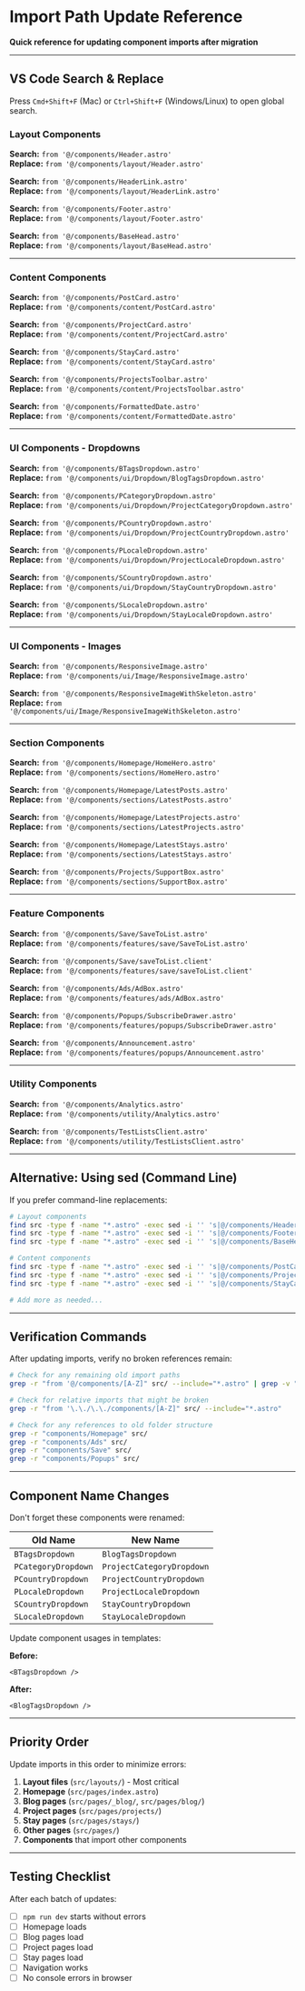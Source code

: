 # Import Path Update Reference

**Quick reference for updating component imports after migration**

---

## VS Code Search & Replace

Press `Cmd+Shift+F` (Mac) or `Ctrl+Shift+F` (Windows/Linux) to open global search.

### Layout Components

**Search:** `from '@/components/Header.astro'`  
**Replace:** `from '@/components/layout/Header.astro'`

**Search:** `from '@/components/HeaderLink.astro'`  
**Replace:** `from '@/components/layout/HeaderLink.astro'`

**Search:** `from '@/components/Footer.astro'`  
**Replace:** `from '@/components/layout/Footer.astro'`

**Search:** `from '@/components/BaseHead.astro'`  
**Replace:** `from '@/components/layout/BaseHead.astro'`

---

### Content Components

**Search:** `from '@/components/PostCard.astro'`  
**Replace:** `from '@/components/content/PostCard.astro'`

**Search:** `from '@/components/ProjectCard.astro'`  
**Replace:** `from '@/components/content/ProjectCard.astro'`

**Search:** `from '@/components/StayCard.astro'`  
**Replace:** `from '@/components/content/StayCard.astro'`

**Search:** `from '@/components/ProjectsToolbar.astro'`  
**Replace:** `from '@/components/content/ProjectsToolbar.astro'`

**Search:** `from '@/components/FormattedDate.astro'`  
**Replace:** `from '@/components/content/FormattedDate.astro'`

---

### UI Components - Dropdowns

**Search:** `from '@/components/BTagsDropdown.astro'`  
**Replace:** `from '@/components/ui/Dropdown/BlogTagsDropdown.astro'`

**Search:** `from '@/components/PCategoryDropdown.astro'`  
**Replace:** `from '@/components/ui/Dropdown/ProjectCategoryDropdown.astro'`

**Search:** `from '@/components/PCountryDropdown.astro'`  
**Replace:** `from '@/components/ui/Dropdown/ProjectCountryDropdown.astro'`

**Search:** `from '@/components/PLocaleDropdown.astro'`  
**Replace:** `from '@/components/ui/Dropdown/ProjectLocaleDropdown.astro'`

**Search:** `from '@/components/SCountryDropdown.astro'`  
**Replace:** `from '@/components/ui/Dropdown/StayCountryDropdown.astro'`

**Search:** `from '@/components/SLocaleDropdown.astro'`  
**Replace:** `from '@/components/ui/Dropdown/StayLocaleDropdown.astro'`

---

### UI Components - Images

**Search:** `from '@/components/ResponsiveImage.astro'`  
**Replace:** `from '@/components/ui/Image/ResponsiveImage.astro'`

**Search:** `from '@/components/ResponsiveImageWithSkeleton.astro'`  
**Replace:** `from '@/components/ui/Image/ResponsiveImageWithSkeleton.astro'`

---

### Section Components

**Search:** `from '@/components/Homepage/HomeHero.astro'`  
**Replace:** `from '@/components/sections/HomeHero.astro'`

**Search:** `from '@/components/Homepage/LatestPosts.astro'`  
**Replace:** `from '@/components/sections/LatestPosts.astro'`

**Search:** `from '@/components/Homepage/LatestProjects.astro'`  
**Replace:** `from '@/components/sections/LatestProjects.astro'`

**Search:** `from '@/components/Homepage/LatestStays.astro'`  
**Replace:** `from '@/components/sections/LatestStays.astro'`

**Search:** `from '@/components/Projects/SupportBox.astro'`  
**Replace:** `from '@/components/sections/SupportBox.astro'`

---

### Feature Components

**Search:** `from '@/components/Save/SaveToList.astro'`  
**Replace:** `from '@/components/features/save/SaveToList.astro'`

**Search:** `from '@/components/Save/saveToList.client'`  
**Replace:** `from '@/components/features/save/saveToList.client'`

**Search:** `from '@/components/Ads/AdBox.astro'`  
**Replace:** `from '@/components/features/ads/AdBox.astro'`

**Search:** `from '@/components/Popups/SubscribeDrawer.astro'`  
**Replace:** `from '@/components/features/popups/SubscribeDrawer.astro'`

**Search:** `from '@/components/Announcement.astro'`  
**Replace:** `from '@/components/features/popups/Announcement.astro'`

---

### Utility Components

**Search:** `from '@/components/Analytics.astro'`  
**Replace:** `from '@/components/utility/Analytics.astro'`

**Search:** `from '@/components/TestListsClient.astro'`  
**Replace:** `from '@/components/utility/TestListsClient.astro'`

---

## Alternative: Using sed (Command Line)

If you prefer command-line replacements:

```bash
# Layout components
find src -type f -name "*.astro" -exec sed -i '' 's|@/components/Header.astro|@/components/layout/Header.astro|g' {} +
find src -type f -name "*.astro" -exec sed -i '' 's|@/components/Footer.astro|@/components/layout/Footer.astro|g' {} +
find src -type f -name "*.astro" -exec sed -i '' 's|@/components/BaseHead.astro|@/components/layout/BaseHead.astro|g' {} +

# Content components
find src -type f -name "*.astro" -exec sed -i '' 's|@/components/PostCard.astro|@/components/content/PostCard.astro|g' {} +
find src -type f -name "*.astro" -exec sed -i '' 's|@/components/ProjectCard.astro|@/components/content/ProjectCard.astro|g' {} +
find src -type f -name "*.astro" -exec sed -i '' 's|@/components/StayCard.astro|@/components/content/StayCard.astro|g' {} +

# Add more as needed...
```

---

## Verification Commands

After updating imports, verify no broken references remain:

```bash
# Check for any remaining old import paths
grep -r "from '@/components/[A-Z]" src/ --include="*.astro" | grep -v "layout\|content\|sections\|features\|utility\|ui"

# Check for relative imports that might be broken
grep -r "from '\.\./\.\./components/[A-Z]" src/ --include="*.astro"

# Check for any references to old folder structure
grep -r "components/Homepage" src/
grep -r "components/Ads" src/
grep -r "components/Save" src/
grep -r "components/Popups" src/
```

---

## Component Name Changes

Don't forget these components were renamed:

| Old Name | New Name |
|----------|----------|
| `BTagsDropdown` | `BlogTagsDropdown` |
| `PCategoryDropdown` | `ProjectCategoryDropdown` |
| `PCountryDropdown` | `ProjectCountryDropdown` |
| `PLocaleDropdown` | `ProjectLocaleDropdown` |
| `SCountryDropdown` | `StayCountryDropdown` |
| `SLocaleDropdown` | `StayLocaleDropdown` |

Update component usages in templates:

**Before:**
```astro
<BTagsDropdown />
```

**After:**
```astro
<BlogTagsDropdown />
```

---

## Priority Order

Update imports in this order to minimize errors:

1. **Layout files** (`src/layouts/`) - Most critical
2. **Homepage** (`src/pages/index.astro`)
3. **Blog pages** (`src/pages/_blog/`, `src/pages/blog/`)
4. **Project pages** (`src/pages/projects/`)
5. **Stay pages** (`src/pages/stays/`)
6. **Other pages** (`src/pages/`)
7. **Components** that import other components

---

## Testing Checklist

After each batch of updates:

- [ ] `npm run dev` starts without errors
- [ ] Homepage loads
- [ ] Blog pages load
- [ ] Project pages load
- [ ] Stay pages load
- [ ] Navigation works
- [ ] No console errors in browser
